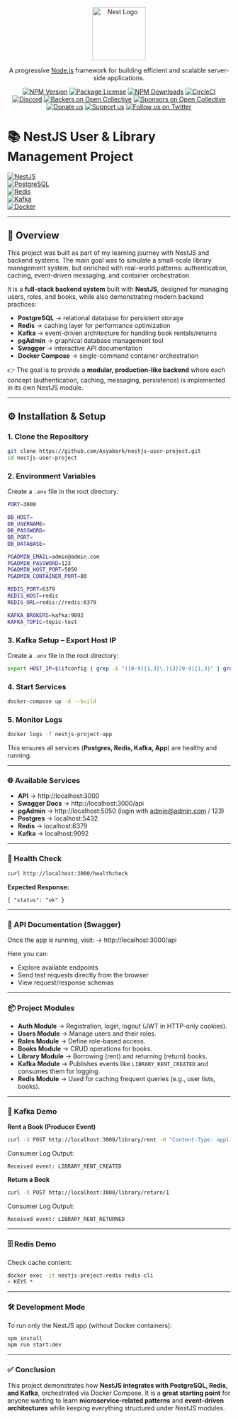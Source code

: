 <p align="center">
  <a href="http://nestjs.com/" target="blank"><img src="https://nestjs.com/img/logo-small.svg" width="120" alt="Nest Logo" /></a>
</p>

[circleci-image]: https://img.shields.io/circleci/build/github/nestjs/nest/master?token=abc123def456
[circleci-url]: https://circleci.com/gh/nestjs/nest

  <p align="center">A progressive <a href="http://nodejs.org" target="_blank">Node.js</a> framework for building efficient and scalable server-side applications.</p>
    <p align="center">
<a href="https://www.npmjs.com/~nestjscore" target="_blank"><img src="https://img.shields.io/npm/v/@nestjs/core.svg" alt="NPM Version" /></a>
<a href="https://www.npmjs.com/~nestjscore" target="_blank"><img src="https://img.shields.io/npm/l/@nestjs/core.svg" alt="Package License" /></a>
<a href="https://www.npmjs.com/~nestjscore" target="_blank"><img src="https://img.shields.io/npm/dm/@nestjs/common.svg" alt="NPM Downloads" /></a>
<a href="https://circleci.com/gh/nestjs/nest" target="_blank"><img src="https://img.shields.io/circleci/build/github/nestjs/nest/master" alt="CircleCI" /></a>
<a href="https://discord.gg/G7Qnnhy" target="_blank"><img src="https://img.shields.io/badge/discord-online-brightgreen.svg" alt="Discord"/></a>
<a href="https://opencollective.com/nest#backer" target="_blank"><img src="https://opencollective.com/nest/backers/badge.svg" alt="Backers on Open Collective" /></a>
<a href="https://opencollective.com/nest#sponsor" target="_blank"><img src="https://opencollective.com/nest/sponsors/badge.svg" alt="Sponsors on Open Collective" /></a>
  <a href="https://paypal.me/kamilmysliwiec" target="_blank"><img src="https://img.shields.io/badge/Donate-PayPal-ff3f59.svg" alt="Donate us"/></a>
    <a href="https://opencollective.com/nest#sponsor"  target="_blank"><img src="https://img.shields.io/badge/Support%20us-Open%20Collective-41B883.svg" alt="Support us"></a>
  <a href="https://twitter.com/nestframework" target="_blank"><img src="https://img.shields.io/twitter/follow/nestframework.svg?style=social&label=Follow" alt="Follow us on Twitter"></a>
</p>
  <!--[![Backers on Open Collective](https://opencollective.com/nest/backers/badge.svg)](https://opencollective.com/nest#backer)
  [![Sponsors on Open Collective](https://opencollective.com/nest/sponsors/badge.svg)](https://opencollective.com/nest#sponsor)-->

# 📚 NestJS User & Library Management Project

[![NestJS](https://img.shields.io/badge/NestJS-Backend-red)](https://nestjs.com/)  
[![PostgreSQL](https://img.shields.io/badge/PostgreSQL-Database-blue)](https://www.postgresql.org/)  
[![Redis](https://img.shields.io/badge/Redis-Cache-green)](https://redis.io/)  
[![Kafka](https://img.shields.io/badge/Kafka-Event--Streaming-black)](https://kafka.apache.org/)  
[![Docker](https://img.shields.io/badge/Docker-Compose-2496ED)](https://www.docker.com/)

---

## 🔎 Overview
This project was built as part of my learning journey with NestJS and backend systems. The main goal was to simulate a small-scale library management system, but enriched with real-world patterns: authentication, caching, event-driven messaging, and container orchestration.

It is a **full-stack backend system** built with **NestJS**, designed for managing users, roles, and books, while also demonstrating modern backend practices:  

- **PostgreSQL** → relational database for persistent storage  
- **Redis** → caching layer for performance optimization  
- **Kafka** → event-driven architecture for handling book rentals/returns  
- **pgAdmin** → graphical database management tool  
- **Swagger** → interactive API documentation  
- **Docker Compose** → single-command container orchestration  

👉 The goal is to provide a **modular, production-like backend** where each concept (authentication, caching, messaging, persistence) is implemented in its own NestJS module.

---

## ⚙️ Installation & Setup

### 1. Clone the Repository
```bash
git clone https://github.com/Asyaberk/nestjs-user-project.git
cd nestjs-user-project
```

### 2. Environment Variables
Create a `.env` file in the root directory:
```bash
PORT=3000

DB_HOST=
DB_USERNAME=
DB_PASSWORD=
DB_PORT=
DB_DATABASE=

PGADMIN_EMAIL=admin@admin.com
PGADMIN_PASSWORD=123
PGADMIN_HOST_PORT=5050
PGADMIN_CONTAINER_PORT=80

REDIS_PORT=6379
REDIS_HOST=redis
REDIS_URL=redis://redis:6379

KAFKA_BROKERS=kafka:9092
KAFKA_TOPIC=topic-test
```

### 3. Kafka Setup – Export Host IP
Create a `.env` file in the root directory:
```bash
export HOST_IP=$(ifconfig | grep -E "([0-9]{1,3}\.){3}[0-9]{1,3}" | grep -v 127.0.0.1 | awk '{ print $2 }' | cut -f2 -d: | head -n1)
```

### 4. Start Services
```bash
docker-compose up -d --build
```

### 5. Monitor Logs
```bash
docker logs -f nestjs-project-app
```
This ensures all services (**Postgres, Redis, Kafka, App**) are healthy and running.

---

### 🌐 Available Services
- **API** → http://localhost:3000
- **Swagger Docs** → http://localhost:3000/api
- **pgAdmin** → http://localhost:5050 (login with admin@admin.com / 123)
- **Postgres** → localhost:5432
- **Redis** → localhost:6379
- **Kafka** → localhost:9092

---

### 🔎 Health Check
```bash
curl http://localhost:3000/healthcheck
```
**Expected Response:**
```
{ "status": "ok" }
```

---

### 📖 API Documentation (Swagger)
Once the app is running, visit:
→ http://localhost:3000/api

Here you can:
- Explore available endpoints
- Send test requests directly from the browser
- View request/response schemas

---

### 📦 Project Modules
- **Auth Module** → Registration, login, logout (JWT in HTTP-only cookies).
- **Users Module** → Manage users and their roles.
- **Roles Module** → Define role-based access.
- **Books Module** → CRUD operations for books.
- **Library Module** → Borrowing (rent) and returning (return) books.
- **Kafka Module** → Publishes events like `LIBRARY_RENT_CREATED` and consumes them for logging.
- **Redis Module** → Used for caching frequent queries (e.g., user lists, books).

---

### 📨 Kafka Demo
**Rent a Book (Producer Event)**
```bash
curl -X POST http://localhost:3000/library/rent -H "Content-Type: application/json" -d '{"bookId": 1, "userId": 1}'
```
Consumer Log Output:
```
Received event: LIBRARY_RENT_CREATED
```

**Return a Book**
```bash
curl -X POST http://localhost:3000/library/return/1
```
Consumer Log Output:
```
Received event: LIBRARY_RENT_RETURNED
```

---

### 🗄️ Redis Demo
Check cache content:
```bash
docker exec -it nestjs-project-redis redis-cli
> KEYS *
```

---

### 🛠 Development Mode
To run only the NestJS app (without Docker containers):
```bash
npm install
npm run start:dev
```

---

### ✅ Conclusion
This project demonstrates how **NestJS integrates with PostgreSQL, Redis, and Kafka**, orchestrated
via Docker Compose.
It is a **great starting point** for anyone wanting to learn **microservice-related patterns** and
**event-driven architectures** while keeping everything structured under NestJS modules.